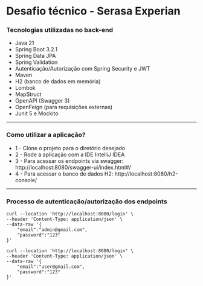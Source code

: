 # Desafio técnico - Serasa Experian 

### Tecnologias utilizadas no back-end

* Java 21
* Spring Boot 3.2.1
* Spring Data JPA
* Spring Validation
* Autenticação/Autorização com Spring Security e JWT
* Maven
* H2 (banco de dados em memória)
* Lombok
* MapStruct
* OpenAPI (Swagger 3)
* OpenFeign (para requisições externas)
* Junit 5 e Mockito

---

### Como utilizar a aplicação?

* 1 - Clone o projeto para o diretório desejado
* 2 - Rode a aplicação com a IDE IntelliJ IDEA
* 3 - Para acessar os endpoints via swagger: http://localhost:8080/swagger-ui/index.html#/
* 4 - Para acessar o banco de dados H2: http://localhost:8080/h2-console/
  
---

### Processo de autenticação/autorização dos endpoints

```
curl --location 'http://localhost:8080/login' \
--header 'Content-Type: application/json' \
--data-raw '{
    "email":"admin@gmail.com",
    "password":"123"
}'
```

```
curl --location 'http://localhost:8080/login' \
--header 'Content-Type: application/json' \
--data-raw '{
    "email":"user@gmail.com",
    "password":"123"
}'
```

